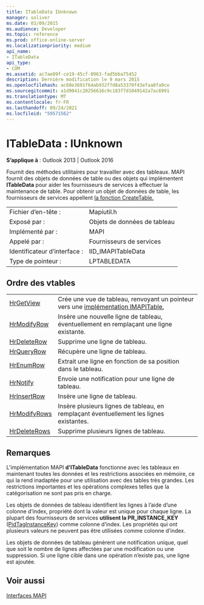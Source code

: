 ```yaml
---
title: ITableData IUnknown
manager: soliver
ms.date: 03/09/2015
ms.audience: Developer
ms.topic: reference
ms.prod: office-online-server
ms.localizationpriority: medium
api_name:
- ITableData
api_type:
- COM
ms.assetid: ac7ae09f-ce19-45cf-8963-fad5bba75452
description: Dernière modification le 9 mars 2015
ms.openlocfilehash: ac60e3691f64ab932f7d8a53370f43efaa0fa9ce
ms.sourcegitcommit: a1d9041c20256616c9c183f7d1049142a7ac6991
ms.translationtype: MT
ms.contentlocale: fr-FR
ms.lasthandoff: 09/24/2021
ms.locfileid: "59571562"
---
```

# <a name="itabledata--iunknown"></a>ITableData : IUnknown

  
  
**S’applique à** : Outlook 2013 | Outlook 2016 
  
Fournit des méthodes utilitaires pour travailler avec des tableaux. MAPI fournit des objets de données de table ou des objets qui implémentent **ITableData** pour aider les fournisseurs de services à effectuer la maintenance de table. Pour obtenir un objet de données de table, les fournisseurs de services appellent [la fonction CreateTable.](createtable.md) 
  
|||
|:-----|:-----|
|Fichier d’en-tête :  <br/> |Mapiutil.h  <br/> |
|Exposé par :  <br/> |Objets de données de tableau  <br/> |
|Implémenté par :  <br/> |MAPI  <br/> |
|Appelé par :  <br/> |Fournisseurs de services  <br/> |
|Identificateur d’interface :  <br/> |IID_IMAPITableData  <br/> |
|Type de pointeur :  <br/> |LPTABLEDATA  <br/> |
   
## <a name="vtable-order"></a>Ordre des vtables

|||
|:-----|:-----|
|[HrGetView](itabledata-hrgetview.md) <br/> |Crée une vue de tableau, renvoyant un pointeur vers une [implémentation IMAPITable.](imapitableiunknown.md)  <br/> |
|[HrModifyRow](itabledata-hrmodifyrow.md) <br/> |Insère une nouvelle ligne de tableau, éventuellement en remplaçant une ligne existante.  <br/> |
|[HrDeleteRow](itabledata-hrdeleterow.md) <br/> |Supprime une ligne de tableau.  <br/> |
|[HrQueryRow](itabledata-hrqueryrow.md) <br/> |Récupère une ligne de tableau.  <br/> |
|[HrEnumRow](itabledata-hrenumrow.md) <br/> |Extrait une ligne en fonction de sa position dans le tableau.  <br/> |
|[HrNotify](itabledata-hrnotify.md) <br/> |Envoie une notification pour une ligne de tableau.  <br/> |
|[HrInsertRow](itabledata-hrinsertrow.md) <br/> |Insère une ligne de tableau.  <br/> |
|[HrModifyRows](itabledata-hrmodifyrows.md) <br/> |Insère plusieurs lignes de tableau, en remplaçant éventuellement les lignes existantes.  <br/> |
|[HrDeleteRows](itabledata-hrdeleterows.md) <br/> |Supprime plusieurs lignes de tableau.  <br/> |
   
## <a name="remarks"></a>Remarques

L’implémentation MAPI **d’ITableData** fonctionne avec les tableaux en maintenant toutes les données et les restrictions associées en mémoire, ce qui la rend inadaptée pour une utilisation avec des tables très grandes. Les restrictions importantes et les opérations complexes telles que la catégorisation ne sont pas pris en charge. 
  
Les objets de données de tableau identifient les lignes à l’aide d’une colonne d’index, propriété dont la valeur est unique pour chaque ligne. La plupart des fournisseurs de services **utilisent la PR_INSTANCE_KEY** ([PidTagInstanceKey](pidtaginstancekey-canonical-property.md)) comme colonne d’index. Les propriétés qui ont plusieurs valeurs ne peuvent pas être utilisées comme colonne d’index.
  
Les objets de données de tableau génèrent une notification unique, quel que soit le nombre de lignes affectées par une modification ou une suppression. Si une ligne cible dans une opération n’existe pas, une ligne est ajoutée.
  
## <a name="see-also"></a>Voir aussi



[Interfaces MAPI](mapi-interfaces.md)

